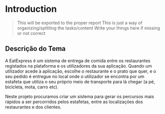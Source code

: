 # Introduction

> This will be exported to the proper report
> This is just a way of organizing/splitting the tasks/content
> Write your things here if missing or not correct

Descrição do Tema
------

A EatExpress é um sistema de entrega de comida entre os restaurantes registados na plataforma e os utilizadores da sua aplicação. Quando um utilizador acede à aplicação, escolhe o restaurante e o prato que quer, e o seu pedido é entregue no local onde o utilizador se encontra por um estafeta que utiliza o seu próprio meio de transporte para lá chegar (a pé, bicicleta, mota, carro etc).

Neste projeto procuramos criar um sistema para gerar os percursos mais rápidos a ser percorridos pelos estafetas, entre as localizações dos restaurantes e dos clientes. 